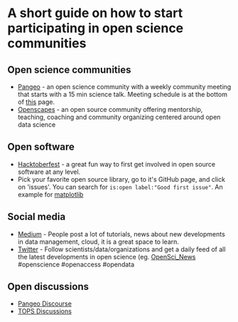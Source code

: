 # A short guide on how to start participating in open science communities

## Open science communities
- [Pangeo](https://pangeo.io/) - an open science community with a weekly community meeting that starts with a 15 min science talk. Meeting schedule is at the bottom of [this](https://pangeo.io/meeting-notes.html) page.
- [Openscapes](https://www.openscapes.org/) - an open source community offering mentorship, teaching, coaching and community organizing centered around open data science
           
## Open software 
- [Hacktoberfest](https://hacktoberfest.digitalocean.com/) - a great fun way to first get involved in open source software at any level.
- Pick your favorite open source library, go to it's GitHub page, and click on 'issues'. You can search for `is:open label:"Good first issue"`. An example for [matplotlib](https://github.com/matplotlib/matplotlib/labels/Good%20first%20issue)                  

## Social media
- [Medium](https://medium.com/) - People post a lot of tutorials, news about new developments in data management, cloud, it is a great space to learn.
- [Twitter](https://twitter.com/home) - Follow scientists/data/organizations and get a daily feed of all the latest developments in open science (eg. [OpenSci_News](https://twitter.com/OpenSci_News) #openscience #openaccess #opendata
               
## Open discussions
- [Pangeo Discourse](https://discourse.pangeo.io/)
- [TOPS Discussions](https://github.com/nasa/Transform-to-Open-Science/discussions)



